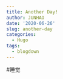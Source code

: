 ```yaml
---
title: Another Day!
author: JUNHAO
date: '2020-06-26'
slug: another-day
categories:
  - Hugo
tags:
  - blogdown
---
```

  #睡觉